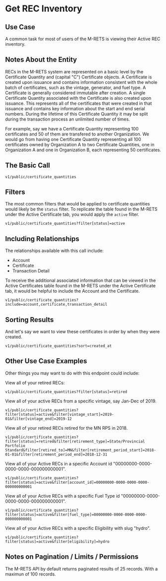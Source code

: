 # Get REC Inventory

## Use Case

A common task for most of users of the M-RETS is viewing their Active REC inventory.

## Notes About the Entity

RECs in the M-RETS system are represented on a basic level by the Certificate Quantity and (capital "C") Certificate objects. A Certificate is created upon issuance and contains information consistent with the whole batch of certificates, such as the vintage, generator, and fuel type. A Certificate is generally considered immutable after creation. A single Certificate Quantity associated with the Certificate is also created upon issuance. This represents all of the certificates that were created in that issuance and contains key information about the start and end serial numbers. During the lifetime of this Certificate Quantity it may be split during the transaction process an unlimited number of times.

For example, say we have a Certificate Quantity representing 100 certificates and 50 of them are transfered to another Organization. We would go from having one Certificate Quantity representing all 100 certificates owned by Organization A to two Certificate Quantities, one in Organization A and one in Organization B, each representing 50 certificates.

## The Basic Call

```
v1/public/certificate_quantities
```

## Filters

The most common filters that would be applied to certificate quantities would likely be the `status` filter. To replicate the table found in the M-RETS under the Active Certificate tab, you would apply the `active` filter.

```
v1/public/certificate_quantities?filter[status]=active
```

## Including Relationships

The relationships available with this call include:

* Account
* Certificate
* Transaction Detail

To receive the additional associated information that can be viewed in the Active Certificates table found in the M-RETS under the Active Certificate tab, it would be helpful to include the Account and the Certificate.

```
v1/public/certificate_quantities?include=account,certificate,transaction_detail
```

## Sorting Results

And let's say we want to view these certificates in order by when they were created.

```
v1/public/certificate_quantities?sort=created_at
```

## Other Use Case Examples

Other things you may want to do with this endpoint could include:

View all of your retired RECs:

```
v1/public/certificate_quantities?filter[status]=retired
```

View all of your active RECs from a specific vintage, say Jan-Dec of 2019.

```
v1/public/certificate_quantities?filter[status]=active&filter[vintage_start]=2019-01&filter[vintage_end]=2019-12
```

View all of your retired RECs retired for the MN RPS in 2018.

```
v1/public/certificate_quantities?filter[status]=retired&filter[retirement_type]=State/Provincial Portfolio Standard&filter[retired_to]=MN&filter[retirement_period_start]=2018-01-01&filter[retirement_period_end]=2018-12-31
```

View all of your Active RECs in a specific Account id "00000000-0000-0000-0000-000000000001".

```
v1/public/certificate_quantities?filter[status]=active&filter[account_id]=00000000-0000-0000-0000-000000000001
```

View all of your Active RECs with a specific Fuel Type id "00000000-0000-0000-0000-000000000001".

```
v1/public/certificate_quantities?filter[status]=active&filter[fuel_type]=00000000-0000-0000-0000-000000000001
```

View all of your Active RECs with a specific Eligibility with slug "hydro".

```
v1/public/certificate_quantities?filter[status]=active&filter[eligibility]=hydro
```

## Notes on Pagination / Limits / Permissions

The M-RETS API by default returns paginated results of 25 records. With a maximun of 100 records.
